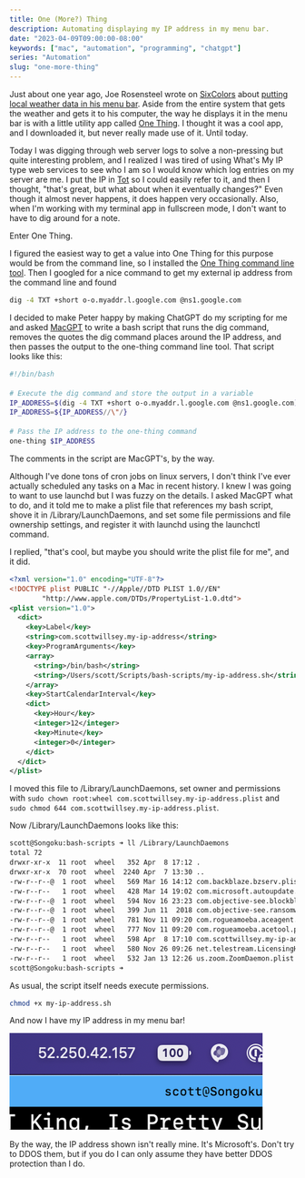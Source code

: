 ```yaml
---
title: One (More?) Thing
description: Automating displaying my IP address in my menu bar.
date: "2023-04-09T09:00:00-08:00"
keywords: ["mac", "automation", "programming", "chatgpt"]
series: "Automation"
slug: "one-more-thing"
---
```


Just about one year ago, Joe Rosensteel wrote on [SixColors](https://sixcolors.com) about [putting local weather data in his menu bar](https://sixcolors.com/member/2022/08/putting-my-microclimate-in-my-menu-bar/). Aside from the entire system that gets the weather and gets it to his computer, the way he displays it in the menu bar is with a little utility app called [One Thing](https://sindresorhus.com/one-thing). I thought it was a cool app, and I downloaded it, but never really made use of it. Until today.

Today I was digging through web server logs to solve a non-pressing but quite interesting problem, and I realized I was tired of using What's My IP type web services to see who I am so I would know which log entries on my server are me. I put the IP in [Tot](https://tot.rocks) so I could easily refer to it, and then I thought, "that's great, but what about when it eventually changes?" Even though it almost never happens, it does happen very occasionally. Also, when I'm working with my terminal app in fullscreen mode, I don't want to have to dig around for a note.

Enter One Thing.

I figured the easiest way to get a value into One Thing for this purpose would be from the command line, so I installed the [One Thing command line tool](https://github.com/sindresorhus/one-thing). Then I googled for a nice command to get my external ip address from the command line and found

```sh frame="code"
dig -4 TXT +short o-o.myaddr.l.google.com @ns1.google.com
```

I decided to make Peter happy by making ChatGPT do my scripting for me and asked [MacGPT](https://www.macgpt.com) to write a bash script that runs the dig command, removes the quotes the dig command places around the IP address, and then passes the output to the one-thing command line tool. That script looks like this:

```sh frame="code"
#!/bin/bash

# Execute the dig command and store the output in a variable
IP_ADDRESS=$(dig -4 TXT +short o-o.myaddr.l.google.com @ns1.google.com)
IP_ADDRESS=${IP_ADDRESS//\"/}

# Pass the IP address to the one-thing command
one-thing $IP_ADDRESS
```

The comments in the script are MacGPT's, by the way.

Although I've done tons of cron jobs on linux servers, I don't think I've ever actually scheduled any tasks on a Mac in recent history. I knew I was going to want to use launchd but I was fuzzy on the details. I asked MacGPT what to do, and it told me to make a plist file that references my bash script, shove it in /Library/LaunchDaemons, and set some file permissions and file ownership settings, and register it with launchd using the launchctl command.

I replied, "that's cool, but maybe you should write the plist file for me", and it did.

```xml
<?xml version="1.0" encoding="UTF-8"?>
<!DOCTYPE plist PUBLIC "-//Apple//DTD PLIST 1.0//EN"
        "http://www.apple.com/DTDs/PropertyList-1.0.dtd">
<plist version="1.0">
  <dict>
    <key>Label</key>
    <string>com.scottwillsey.my-ip-address</string>
    <key>ProgramArguments</key>
    <array>
      <string>/bin/bash</string>
      <string>/Users/scott/Scripts/bash-scripts/my-ip-address.sh</string>
    </array>
    <key>StartCalendarInterval</key>
    <dict>
      <key>Hour</key>
      <integer>12</integer>
      <key>Minute</key>
      <integer>0</integer>
    </dict>
  </dict>
</plist>
```

I moved this file to /Library/LaunchDaemons, set owner and permissions with `sudo chown root:wheel com.scottwillsey.my-ip-address.plist` and `sudo chmod 644 com.scottwillsey.my-ip-address.plist`.

Now /Library/LaunchDaemons looks like this:

```sh frame="code"
scott@Songoku:bash-scripts ➜ ll /Library/LaunchDaemons
total 72
drwxr-xr-x  11 root  wheel   352 Apr  8 17:12 .
drwxr-xr-x  70 root  wheel  2240 Apr  7 13:30 ..
-rw-r--r--@  1 root  wheel   569 Mar 16 14:12 com.backblaze.bzserv.plist
-rw-r--r--   1 root  wheel   428 Mar 14 19:02 com.microsoft.autoupdate.helper.plist
-rw-r--r--@  1 root  wheel   594 Nov 16 23:23 com.objective-see.blockblock.plist
-rw-r--r--@  1 root  wheel   399 Jun 11  2018 com.objective-see.ransomwhere.plist
-rw-r--r--@  1 root  wheel   781 Nov 11 09:20 com.rogueamoeba.aceagent.plist
-rw-r--r--@  1 root  wheel   777 Nov 11 09:20 com.rogueamoeba.acetool.plist
-rw-r--r--   1 root  wheel   598 Apr  8 17:10 com.scottwillsey.my-ip-address.plist
-rw-r--r--   1 root  wheel   580 Nov 26 09:26 net.telestream.LicensingHelper.plist
-rw-r--r--   1 root  wheel   532 Jan 13 12:26 us.zoom.ZoomDaemon.plist
scott@Songoku:bash-scripts ➜
```

As usual, the script itself needs execute permissions.

```sh frame="code"
chmod +x my-ip-address.sh
```

And now I have my IP address in my menu bar!

[![The IP address in my menu bar](../../assets/images/posts/OneThingIpAddress-7FBCDC10-F21F-4D8E-AE94-F5276E88F53E.png)](/images/posts/OneThingIpAddress-7FBCDC10-F21F-4D8E-AE94-F5276E88F53E.png)

By the way, the IP address shown isn't really mine. It's Microsoft's. Don't try to DDOS them, but if you do I can only assume they have better DDOS protection than I do.
